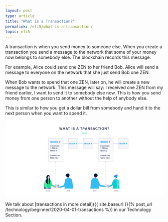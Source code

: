 ```yaml
---
layout: post
type: article
title: "What is a Transaction?"
permalink: /eli5/what-is-a-transaction/
topic: eli5
---
```


A transaction is when you send money to someone else. When you create a transaction you send a message to the network that some of your money now belongs to somebody else. The blockchain records this message.

For example, Alice could send one ZEN to her friend Bob. Alice will send a message to everyone on the network that she just send Bob one ZEN.

When Bob wants to spend that one ZEN, later on, he will create a new message to the network. This message will say: I received one ZEN from my friend earlier, I want to send it to somebody else now. This is how you send money from one person to another without the help of anybody else. 

This is similar to how you get a dollar bill from somebody and hand it to the next person when you want to spend it.

![Transaction](/assets/post_files/eli5/what-is-a-transaction/transaction_AW.jpg)

We talk about [transactions in more detail]({{ site.baseurl }}{% post_url /technology/beginner/2020-04-01-transactions %}) in our Technology Section.
